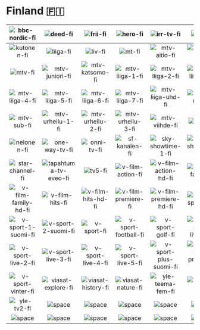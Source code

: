 # Finland 🇫🇮

| ![bbc-nordic-fi] | ![deed-fi] | ![frii-fi] | ![hero-fi] | ![irr-tv-fi] | ![jim-fi] |
|:---:|:---:|:---:|:---:|:---:|:---:|
| ![kutonen-fi] | ![liiga-fi] | ![liv-fi] | ![mt-fi] | ![mtv-aitio-fi] | ![mtv-ava-fi] |
| ![mtv-fi] | ![mtv-juniori-fi] | ![mtv-katsomo-fi] | ![mtv-liiga-1-fi] | ![mtv-liiga-2-fi] | ![mtv-liiga-3-fi] |
| ![mtv-liiga-4-fi] | ![mtv-liiga-5-fi] | ![mtv-liiga-6-fi] | ![mtv-liiga-7-fi] | ![mtv-liiga-uhd-fi] | ![mtv-max-fi] |
| ![mtv-sub-fi] | ![mtv-urheilu-1-fi] | ![mtv-urheilu-2-fi] | ![mtv-urheilu-3-fi] | ![mtv-viihde-fi] | ![mtv3-fi] |
| ![nelonen-fi] | ![one-way-tv-fi] | ![onni-tv-fi] | ![sf-kanalen-fi] | ![sky-showtime-1-fi] | ![sky-showtime-2-fi] |
| ![star-channel-fi] | ![tapahtuma-tv-eveo-fi] | ![tv5-fi] | ![v-film-action-fi] | ![v-film-action-hd-fi] | ![v-film-family-fi] |
| ![v-film-family-hd-fi] | ![v-film-hits-fi] | ![v-film-hits-hd-fi] | ![v-film-premiere-fi] | ![v-film-premiere-hd-fi] | ![v-sport-1-fi] |
| ![v-sport-1-suomi-fi] | ![v-sport-2-suomi-fi] | ![v-sport-fi] | ![v-sport-football-fi] | ![v-sport-golf-fi] | ![v-sport-live-1-fi] |
| ![v-sport-live-2-fi] | ![v-sport-live-3-fi] | ![v-sport-live-4-fi] | ![v-sport-live-5-fi] | ![v-sport-plus-suomi-fi] | ![v-sport-premium-fi] |
| ![v-sport-vinter-fi] | ![viasat-explore-fi] | ![viasat-history-fi] | ![viasat-nature-fi] | ![yle-teema-fem-fi] | ![yle-tv1-fi] |
| ![yle-tv2-fi] | ![space] | ![space] | ![space] | ![space] | ![space] |
| ![space]| ![space]| ![space]| ![space]| ![space]| ![space]|


[bbc-nordic-fi]:bbc-nordic-fi.png
[deed-fi]:deed-fi.png
[frii-fi]:frii-fi.png
[hero-fi]:hero-fi.png
[irr-tv-fi]:irr-tv-fi.png
[jim-fi]:jim-fi.png
[kutonen-fi]:kutonen-fi.png
[liiga-fi]:liiga-fi.png
[liv-fi]:liv-fi.png
[mt-fi]:mt-fi.png
[mtv-aitio-fi]:mtv-aitio-fi.png
[mtv-ava-fi]:mtv-ava-fi.png
[mtv-fi]:mtv-fi.png
[mtv-juniori-fi]:mtv-juniori-fi.png
[mtv-katsomo-fi]:mtv-katsomo-fi.png
[mtv-liiga-1-fi]:mtv-liiga-1-fi.png
[mtv-liiga-2-fi]:mtv-liiga-2-fi.png
[mtv-liiga-3-fi]:mtv-liiga-3-fi.png
[mtv-liiga-4-fi]:mtv-liiga-4-fi.png
[mtv-liiga-5-fi]:mtv-liiga-5-fi.png
[mtv-liiga-6-fi]:mtv-liiga-6-fi.png
[mtv-liiga-7-fi]:mtv-liiga-7-fi.png
[mtv-liiga-uhd-fi]:mtv-liiga-uhd-fi.png
[mtv-max-fi]:mtv-max-fi.png
[mtv-sub-fi]:mtv-sub-fi.png
[mtv-urheilu-1-fi]:mtv-urheilu-1-fi.png
[mtv-urheilu-2-fi]:mtv-urheilu-2-fi.png
[mtv-urheilu-3-fi]:mtv-urheilu-3-fi.png
[mtv-viihde-fi]:mtv-viihde-fi.png
[mtv3-fi]:mtv3-fi.png
[nelonen-fi]:nelonen-fi.png
[one-way-tv-fi]:one-way-tv-fi.png
[onni-tv-fi]:onni-tv-fi.png
[sf-kanalen-fi]:sf-kanalen-fi.png
[sky-showtime-1-fi]:sky-showtime-1-fi.png
[sky-showtime-2-fi]:sky-showtime-2-fi.png
[star-channel-fi]:star-channel-fi.png
[tapahtuma-tv-eveo-fi]:tapahtuma-tv-eveo-fi.png
[tv5-fi]:tv5-fi.png
[v-film-action-fi]:v-film-action-fi.png
[v-film-action-hd-fi]:v-film-action-hd-fi.png
[v-film-family-fi]:v-film-family-fi.png
[v-film-family-hd-fi]:v-film-family-hd-fi.png
[v-film-hits-fi]:v-film-hits-fi.png
[v-film-hits-hd-fi]:v-film-hits-hd-fi.png
[v-film-premiere-fi]:v-film-premiere-fi.png
[v-film-premiere-hd-fi]:v-film-premiere-hd-fi.png
[v-sport-1-fi]:v-sport-1-fi.png
[v-sport-1-suomi-fi]:v-sport-1-suomi-fi.png
[v-sport-2-suomi-fi]:v-sport-2-suomi-fi.png
[v-sport-fi]:v-sport-fi.png
[v-sport-football-fi]:v-sport-football-fi.png
[v-sport-golf-fi]:v-sport-golf-fi.png
[v-sport-live-1-fi]:v-sport-live-1-fi.png
[v-sport-live-2-fi]:v-sport-live-2-fi.png
[v-sport-live-3-fi]:v-sport-live-3-fi.png
[v-sport-live-4-fi]:v-sport-live-4-fi.png
[v-sport-live-5-fi]:v-sport-live-5-fi.png
[v-sport-plus-suomi-fi]:v-sport-plus-suomi-fi.png
[v-sport-premium-fi]:v-sport-premium-fi.png
[v-sport-vinter-fi]:v-sport-vinter-fi.png
[viasat-explore-fi]:viasat-explore-fi.png
[viasat-history-fi]:viasat-history-fi.png
[viasat-nature-fi]:viasat-nature-fi.png
[yle-teema-fem-fi]:yle-teema-fem-fi.png
[yle-tv1-fi]:yle-tv1-fi.png
[yle-tv2-fi]:yle-tv2-fi.png

[space]:../../../misc/space-1500.png

